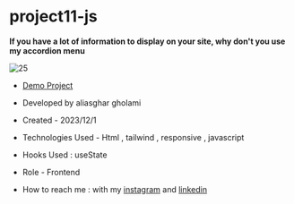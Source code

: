 # project11-js

**If you have a lot of information to display on your site, why don't you use my accordion menu**

![25](https://github.com/aliasghardev/project11-js/assets/144837096/560ff716-9f74-46c9-a179-2dea5b0a86cf)


- [Demo Project](https://aliasghardev.github.io/project11-js/)

- Developed by aliasghar gholami

- Created - 2023/12/1

- Technologies Used - Html , tailwind , responsive  , javascript

- Hooks Used : useState 

- Role - Frontend

- How to reach me : with my [instagram](https://www.instagram.com/aliasghar.gholami_dev) and [linkedin](https://www.linkedin.com/in/aliasghar-gholami-a1229a290)
